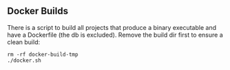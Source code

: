 

## Docker Builds

There is a script to build all projects that produce a binary executable and have a Dockerfile (the db is excluded).  Remove the build dir first to ensure a clean build:

```
rm -rf docker-build-tmp
./docker.sh
```
